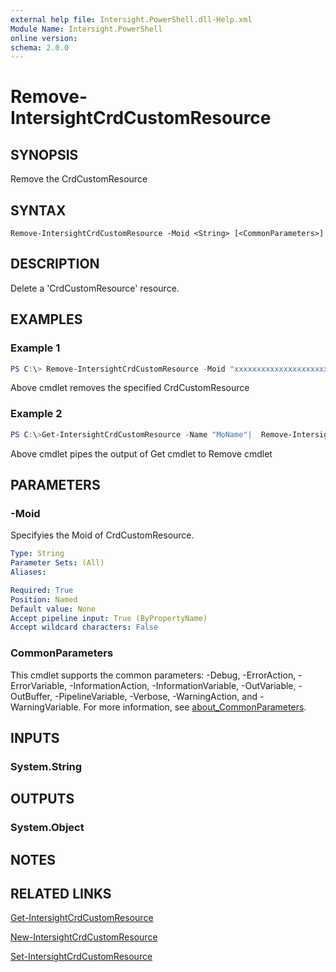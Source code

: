 ```yaml
---
external help file: Intersight.PowerShell.dll-Help.xml
Module Name: Intersight.PowerShell
online version:
schema: 2.0.0
---
```


# Remove-IntersightCrdCustomResource

## SYNOPSIS
Remove the CrdCustomResource

## SYNTAX

```
Remove-IntersightCrdCustomResource -Moid <String> [<CommonParameters>]
```

## DESCRIPTION
Delete a &apos;CrdCustomResource&apos; resource.

## EXAMPLES

### Example 1
```powershell
PS C:\> Remove-IntersightCrdCustomResource -Moid "xxxxxxxxxxxxxxxxxxxxxxxxxxx"
```
Above cmdlet removes the specified CrdCustomResource 

### Example 2
```powershell
PS C:\>Get-IntersightCrdCustomResource -Name "MoName"|  Remove-IntersightCrdCustomResource
```
Above cmdlet pipes the output of Get cmdlet to Remove cmdlet

## PARAMETERS

### -Moid
Specifyies the Moid of CrdCustomResource.

```yaml
Type: String
Parameter Sets: (All)
Aliases:

Required: True
Position: Named
Default value: None
Accept pipeline input: True (ByPropertyName)
Accept wildcard characters: False
```

### CommonParameters
This cmdlet supports the common parameters: -Debug, -ErrorAction, -ErrorVariable, -InformationAction, -InformationVariable, -OutVariable, -OutBuffer, -PipelineVariable, -Verbose, -WarningAction, and -WarningVariable. For more information, see [about_CommonParameters](http://go.microsoft.com/fwlink/?LinkID=113216).

## INPUTS

### System.String

## OUTPUTS

### System.Object
## NOTES

## RELATED LINKS

[Get-IntersightCrdCustomResource](./Get-IntersightCrdCustomResource.md)

[New-IntersightCrdCustomResource](./New-IntersightCrdCustomResource.md)

[Set-IntersightCrdCustomResource](./Set-IntersightCrdCustomResource.md)

